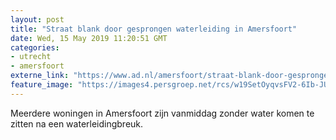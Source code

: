 ```yaml
---
layout: post
title: "Straat blank door gesprongen waterleiding in Amersfoort"
date: Wed, 15 May 2019 11:20:51 GMT
categories: 
- utrecht 
- amersfoort 
externe_link: "https://www.ad.nl/amersfoort/straat-blank-door-gesprongen-waterleiding-in-amersfoort~a9aa60c2/"
feature_image: "https://images4.persgroep.net/rcs/w19SetOyqvsFV2-6Ib-JUVlWB-o/diocontent/148428666/_fitwidth/400/?appId=21791a8992982cd8da851550a453bd7f&quality=0.7"
---
```


Meerdere woningen in Amersfoort zijn vanmiddag zonder water komen te zitten na een waterleidingbreuk.
